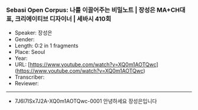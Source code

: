 ### Sebasi Open Corpus: 나를 이끌어주는 비밀노트 | 장성은 MA+CH대표, 크리에이티브 디자이너 | 세바시 410회

- Speaker: 장성은
- Gender: 
- Length: 0:2 in 1 fragments
- Place: Seoul
- Year: 
- URL: [https://www.youtube.com/watch?v=XQ0m1AOTQwc] (https://www.youtube.com/watch?v=XQ0m1AOTQwc)
- Transcriber: 
- Reviewer: 

---

- 7J6l7ISx7J2A-XQ0m1AOTQwc-0001 안녕하세요 장성은입니다
